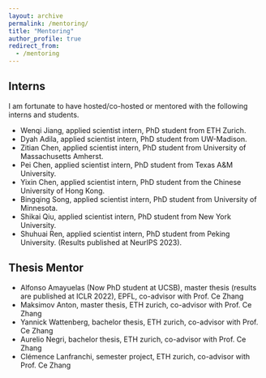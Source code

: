 ```yaml
---
layout: archive
permalink: /mentoring/
title: "Mentoring"
author_profile: true
redirect_from: 
  - /mentoring
---
```




## Interns
I am fortunate to have hosted/co-hosted or mentored with the following interns and students.
* Wenqi Jiang, applied scientist intern, PhD student from ETH Zurich.
* Dyah Adila, applied scientist intern, PhD student from UW-Madison.
* Zitian Chen,  applied scientist intern, PhD student from University of Massachusetts Amherst.
* Pei Chen, applied scientist intern, PhD student from Texas A&M University.
* Yixin Chen, applied scientist intern, PhD student from the Chinese University of Hong Kong.
* Bingqing Song, applied scientist intern, PhD student from University of Minnesota.
* Shikai Qiu, applied scientist intern, PhD student from New York University.
* Shuhuai Ren, applied scientist intern, PhD student from Peking University. (Results published at NeurIPS 2023).

## Thesis Mentor
* Alfonso Amayuelas (Now PhD student at UCSB), master thesis (results are published at ICLR 2022), EPFL, co-advisor with Prof. Ce Zhang
* Maksimov Anton, master thesis, ETH zurich, co-advisor with Prof. Ce Zhang
* Yannick Wattenberg, bachelor thesis, ETH zurich, co-advisor with Prof. Ce Zhang
* Aurelio Negri, bachelor thesis, ETH zurich, co-advisor with Prof. Ce Zhang
* Clémence Lanfranchi, semester project, ETH zurich, co-advisor with Prof. Ce Zhang
